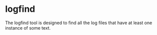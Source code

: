 # logfind
The logfind tool is designed to find all the log files that have at least one instance of some text.
